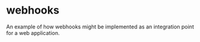 # webhooks
An example of how webhooks might be implemented as an integration point for a web application.

